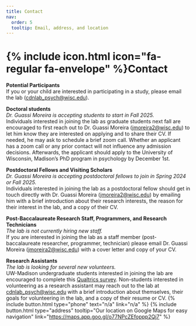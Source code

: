 ```yaml
---
title: Contact
nav:
  order: 5
  tooltip: Email, address, and location
---
```


# {% include icon.html icon="fa-regular fa-envelope" %}Contact

**Potential Participants**   
If you or your child are interested in participating in a study, please email the lab (cdnlab_psych@wisc.edu).

**Doctoral students**  
*Dr. Guassi Moreira is accepting students to start in Fall 2025.*  
Individuals interested in joining the lab as graduate students next fall are encouraged to first reach out to Dr. Guassi Moreira (jmoreira2@wisc.edu) to let him know they are interested on applying and to share their CV. If needed, he may ask to schedule a brief zoom call. Whether an applicant has a zoom call or any prior contact will not influence any admission decisions. Afterwards, the applicant should apply to the University of Wisconsin, Madison’s PhD program in psychology by December 1st.   

**Postdoctoral Fellows and Visiting Scholars**  
*Dr. Guassi Moreira is accepting postdoctoral fellows to join in Spring 2024 or Fall 2025.*  
Individuals interested in joining the lab as a postdoctoral fellow should get in touch directly with Dr. Guassi Moreira (jmoreira2@wisc.edu) by emailing him with a brief introduction about their research interests, the reason for their interest in the lab, and a copy of their CV.   

**Post-Baccalaureate Research Staff, Programmers, and Research Technicians**  
*The lab is not currently hiring new staff.*  
If you are interested in joining the lab as a staff member (post-baccalaureate researcher, programmer, technician) please email Dr. Guassi Moreira (jmoreira2@wisc.edu) with a cover letter and copy of your CV.  

**Research Assistants**  
*The lab is looking for several new volunteers.*  
UW-Madison undergraduate students interested in joining the lab are encouraged to complete this [Qualtrics survey](https://uwmadison.co1.qualtrics.com/jfe/form/SV_cHXKXIJiKcRvdoq). Non-students interested in volunteering as a research assistant may reach out to the lab at cdnlab_psych@wisc.edu with a brief introduction about themselves, their goals for volunteering in the lab, and a copy of their resume or CV.
{%
  include button.html
  type="phone"
  text="n/a"
  link="n/a"
%}
{%
  include button.html
  type="address"
  tooltip="Our location on Google Maps for easy navigation"
  link="https://maps.app.goo.gl/o77NPcZEfoppp2Qj7"
%}

